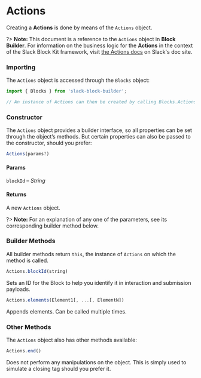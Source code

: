# Actions

Creating a **Actions** is done by means of the `Actions` object.

?> **Note:** This document is a reference to the `Actions` object in **Block Builder**. For information on the business logic for the **Actions** in the context of the Slack Block Kit framework, visit [the Actions docs](https:&#x2F;&#x2F;api.slack.com&#x2F;reference&#x2F;block-kit&#x2F;blocks#actions) on Slack's doc site.

### Importing

The `Actions` object is accessed through the `Blocks` object:

```javascript
import { Blocks } from 'slack-block-builder';

// An instance of Actions can then be created by calling Blocks.Actions();
```


### Constructor

The `Actions` object provides a builder interface, so all properties can be set through the object’s methods. But certain properties can also be passed to the constructor, should you prefer:

```javascript
Actions(params?)
```

#### Params

`blockId` – *String*

#### Returns

A new `Actions` object.

?> **Note:** For an explanation of any one of the parameters, see its corresponding builder method below.

### Builder Methods

All builder methods return `this`, the instance of `Actions` on which the method is called.

```javascript
Actions.blockId(string)
```

Sets an ID for the Block to help you identify it in interaction and submission payloads.
```javascript
Actions.elements(Element1[, ...[, ElementN])
```

Appends elements. Can be called multiple times.


### Other Methods

The `Actions` object also has other methods available:

```javascript
Actions.end()
```

Does not perform any manipulations on the object. This is simply used to simulate a closing tag should you prefer it.

